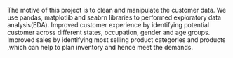 The motive of this project is to clean and manipulate the customer data.
We use pandas, matplotlib and seabrn libraries to performed exploratory data analysis(EDA).
Improved customer experience by identifying potential customer across different states, occupation, gender and age groups.
Improved sales by identifying most selling product categories and products ,which can help to plan inventory and hence meet the demands.
